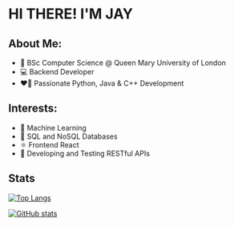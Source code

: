 # HI THERE! I'M JAY

## About Me:

- 📖 BSc Computer Science @ Queen Mary University of London
- 💻 Backend Developer
- ❤️‍🔥 Passionate Python, Java & C++ Development

## Interests:

- 🤖 Machine Learning
- 📂 SQL and NoSQL Databases
- ⚛️ Frontend React
- 🔗 Developing and Testing RESTful APIs

## Stats

[![Top Langs](https://github-readme-stats.vercel.app/api/top-langs/?username=09jayy&layout=compact&theme=synthwave)](https://github.com/09jayy/github-readme-stats)

[![GitHub stats](https://github-readme-stats.vercel.app/api?username=09jayy&theme=synthwave)](https://github.com/09jayy/github-readme-stats)
